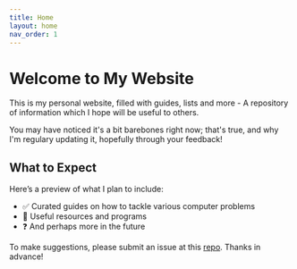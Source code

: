 ```yaml
---
title: Home
layout: home
nav_order: 1
---
```


# Welcome to My Website

This is my personal website, filled with guides, lists and more - A repository of information which I hope will be useful to others.

You may have noticed it's a bit barebones right now; that's true, and why I'm regulary updating it, hopefully through your feedback!


## What to Expect

Here’s a preview of what I plan to include:

- ✅ Curated guides on how to tackle various computer problems 
- 🔗 Useful resources and programs
- ❓ And perhaps more in the future

To make suggestions, please submit an issue at this [repo](https://github.com/RandomTester0/testing-website). Thanks in advance!
